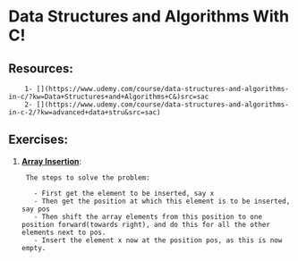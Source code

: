 # Data Structures and Algorithms With C!

## Resources:

        1- [](https://www.udemy.com/course/data-structures-and-algorithms-in-c/?kw=Data+Structures+and+Algorithms+C&)src=sac
        2- [](https://www.udemy.com/course/data-structures-and-algorithms-in-c-2/?kw=advanced+data+stru&src=sac)

## Exercises:

1. [**Array Insertion**](./array_insert.c):

        The steps to solve the problem:

          - First get the element to be inserted, say x
          - Then get the position at which this element is to be inserted, say pos
          - Then shift the array elements from this position to one position forward(towards right), and do this for all the other elements next to pos.
          - Insert the element x now at the position pos, as this is now empty.
